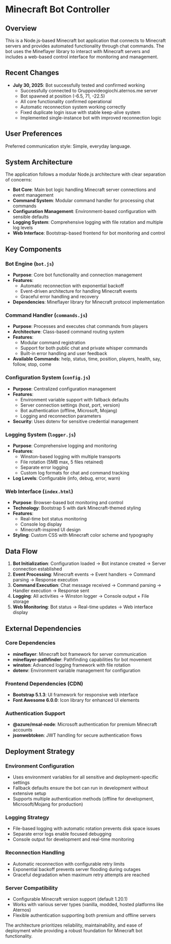 # Minecraft Bot Controller

## Overview

This is a Node.js-based Minecraft bot application that connects to Minecraft servers and provides automated functionality through chat commands. The bot uses the Mineflayer library to interact with Minecraft servers and includes a web-based control interface for monitoring and management.

## Recent Changes

- **July 30, 2025**: Bot successfully tested and confirmed working
  - Successfully connected to Gruppovideogiochi.aternos.me server
  - Bot spawned at position (-6.5, 71, -22.5)
  - All core functionality confirmed operational
  - Automatic reconnection system working correctly
  - Fixed duplicate login issue with stable keep-alive system
  - Implemented single-instance bot with improved reconnection logic

## User Preferences

Preferred communication style: Simple, everyday language.

## System Architecture

The application follows a modular Node.js architecture with clear separation of concerns:

- **Bot Core**: Main bot logic handling Minecraft server connections and event management
- **Command System**: Modular command handler for processing chat commands
- **Configuration Management**: Environment-based configuration with sensible defaults
- **Logging System**: Comprehensive logging with file rotation and multiple log levels
- **Web Interface**: Bootstrap-based frontend for bot monitoring and control

## Key Components

### Bot Engine (`bot.js`)
- **Purpose**: Core bot functionality and connection management
- **Features**: 
  - Automatic reconnection with exponential backoff
  - Event-driven architecture for handling Minecraft events
  - Graceful error handling and recovery
- **Dependencies**: Mineflayer library for Minecraft protocol implementation

### Command Handler (`commands.js`)
- **Purpose**: Processes and executes chat commands from players
- **Architecture**: Class-based command routing system
- **Features**:
  - Modular command registration
  - Support for both public chat and private whisper commands
  - Built-in error handling and user feedback
- **Available Commands**: help, status, time, position, players, health, say, follow, stop, come

### Configuration System (`config.js`)
- **Purpose**: Centralized configuration management
- **Features**:
  - Environment variable support with fallback defaults
  - Server connection settings (host, port, version)
  - Bot authentication (offline, Microsoft, Mojang)
  - Logging and reconnection parameters
- **Security**: Uses dotenv for sensitive credential management

### Logging System (`logger.js`)
- **Purpose**: Comprehensive logging and monitoring
- **Features**:
  - Winston-based logging with multiple transports
  - File rotation (5MB max, 5 files retained)
  - Separate error logging
  - Custom log formats for chat and command tracking
- **Log Levels**: Configurable (info, debug, error, warn)

### Web Interface (`index.html`)
- **Purpose**: Browser-based bot monitoring and control
- **Technology**: Bootstrap 5 with dark Minecraft-themed styling
- **Features**:
  - Real-time bot status monitoring
  - Console log display
  - Minecraft-inspired UI design
- **Styling**: Custom CSS with Minecraft color scheme and typography

## Data Flow

1. **Bot Initialization**: Configuration loaded → Bot instance created → Server connection established
2. **Event Processing**: Minecraft events → Event handlers → Command parsing → Response execution
3. **Command Execution**: Chat message received → Command parsing → Handler execution → Response sent
4. **Logging**: All activities → Winston logger → Console output + File storage
5. **Web Monitoring**: Bot status → Real-time updates → Web interface display

## External Dependencies

### Core Dependencies
- **mineflayer**: Minecraft bot framework for server communication
- **mineflayer-pathfinder**: Pathfinding capabilities for bot movement
- **winston**: Advanced logging framework with file rotation
- **dotenv**: Environment variable management for configuration

### Frontend Dependencies (CDN)
- **Bootstrap 5.1.3**: UI framework for responsive web interface
- **Font Awesome 6.0.0**: Icon library for enhanced UI elements

### Authentication Support
- **@azure/msal-node**: Microsoft authentication for premium Minecraft accounts
- **jsonwebtoken**: JWT handling for secure authentication flows

## Deployment Strategy

### Environment Configuration
- Uses environment variables for all sensitive and deployment-specific settings
- Fallback defaults ensure the bot can run in development without extensive setup
- Supports multiple authentication methods (offline for development, Microsoft/Mojang for production)

### Logging Strategy
- File-based logging with automatic rotation prevents disk space issues
- Separate error logs enable focused debugging
- Console output for development and real-time monitoring

### Reconnection Handling
- Automatic reconnection with configurable retry limits
- Exponential backoff prevents server flooding during outages
- Graceful degradation when maximum retry attempts are reached

### Server Compatibility
- Configurable Minecraft version support (default 1.20.1)
- Works with various server types (vanilla, modded, hosted platforms like Aternos)
- Flexible authentication supporting both premium and offline servers

The architecture prioritizes reliability, maintainability, and ease of deployment while providing a robust foundation for Minecraft bot functionality.